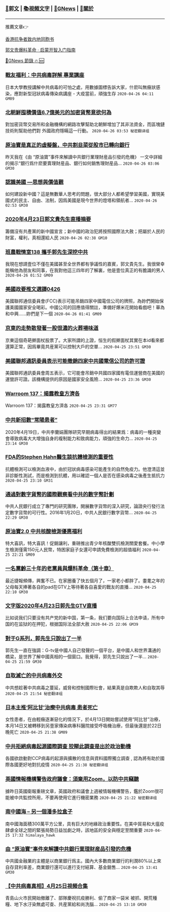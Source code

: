 ###  [:eagle:郭文](https://github.com/ourhimalayas/txt) | [:books:視頻文字](https://github.com/ourhimalayas/txt/blob/master/content/README.md) | [:newspaper:GNews](https://github.com/ourhimalayas/txt/blob/master/content/gnews/README.md) | [:pray:關於](https://github.com/ourhimalayas/home/tree/master/about)
---

推薦文章:point_right:

[香港抗争者致内地同胞书](https://github.com/ourhimalayas/news/blob/master/2019/08/a_letter_from_the_hong_kong_people.md)

[郭文贵爆料革命 · 启蒙开智入门指南](https://github.com/ourhimalayas/txt/issues/1)

[:newspaper:GNews 節錄 :fire: :new:](https://github.com/ourhimalayas/txt/blob/master/content/gnews/README.md) 



### [戰友福利：中共病毒詳解 專業講座](/content/gnews/1/README.md)

日本大學教授講解中共病毒的可怕之處，用數據圖標告訴大家，什麽叫無癥狀感染，應對新型冠狀病毒傳染病講座 - 大疫當前，頑強生存  `2020-04-26 04:11 GM09`

### [北朝鮮囤積價值6.7億美元的加密貨幣意欲何為](/content/gnews/2/README.md)

對加密貨幣交易所和金融機構的網路攻擊幫助北朝鮮增加了其非法資金，而區塊鏈技術則幫助他們對 外國政府隱瞞這一行動。  `2020-04-26 03:53 秘密翻译组`

### [原油寶是真正的虛擬盤，中共割韭菜從股市已轉向銀行](/content/gnews/3/README.md)

昨天我在《由 “原油寶”事件來解讀中共銀行業理財産品引發的危機》 一文中詳細的揭示“銀行爲什麽要賣理財産品、銀行如何銷售理財産品...  `2020-04-26 03:06 GM30`

### [認識美國 —思想與價值觀](/content/gnews/4/README.md)

如何建設新中國？這是無數華人思考的問題，很大部分人都希望學習美國，實現美國式的民主、自由、法制，因爲美國是現今世界的燈塔和領航者...  `2020-04-26 02:53 GM30`

### [2020年4月23日郭文貴先生直播摘要](/content/gnews/5/README.md)

籌備沒有共產黨的新中國宣言；新中國的政治犯將按照國際法大赦；把屬於人民的財富，權利，真相還給人民  `2020-04-26 02:38 GM10`

### [班農戰情室138 攜手郭先生深挖中共](/content/gnews/6/README.md)

我現在想請壹位不僅在美國甚至全世界都有爭議性的嘉賓，郭文貴先生。我很榮幸能稱他為朋友和同事，在我對他這三四年的了解裏，他是壹位真正的有膽識的男人  `2020-04-26 01:52 GM09`

### [美國政要推文選譯0426](/content/gnews/7/README.md)

美國聯邦通信委員會(FCC)表示可能吊銷四家中國電信公司的牌照，為妳們開始保護美國國家安全喝彩。中國公司的回應值得關註，準備好爆米花開始看戲吧！華為和中興......妳們是下一個  `2020-04-26 01:41 GM09`

### [京東的走勢散發著一股很濃的火葬場味道](/content/gnews/8/README.md)

京東這個奇葩擀面杖股票了。大家所謂的上證，恒生的假擀面杖其實在本id看來都還算正常，因爲畢竟共産黨可以控制大戶的空單...  `2020-04-25 23:51 GM30`

### [美國聯邦通訊委員表示可能撤銷四家中共國電信公司的許可證](/content/gnews/9/README.md)

美國聯邦通訊委員會周五表示，它可能會吊銷中共國四家國有電信運營商在美國的運營許可證。該機構提供的原因是國家安全風險...  `2020-04-25 23:36 GM30`

### [Warroom 137：揭露教皇方濟各](/content/gnews/10/README.md)

Warroom 137：揭露教皇方濟各  `2020-04-25 23:31 GM77`

### [中共新招數“常陽患者”](/content/gnews/11/README.md)

2020年4月19日，中共李蘭娟團隊研究早期病毒得出的結果爲：病毒的一種突變會導致病毒大大增強自身的複制能力和致病能力，頑強的生命力...  `2020-04-25 23:14 GM30`

### [FDA的Stephen Hahn醫生談抗體檢測的重要性](/content/gnews/12/README.md)

抗體檢測可以檢測血液中，由於冠狀病毒感染可能產生的自然免疫力。他澄清這並非診斷性測試，而是檢測到抗體，用以確認一個人是否在感染病毒之後產生抵抗力  `2020-04-25 23:10 GM31`

### [通過對數字貨幣的國際觀察看中共的數字幣計劃](/content/gnews/13/README.md)

中共人民銀行成立了專門的研究團隊，開展數字貨幣的深入研究，論證央行發行法定數字貨幣的可行性。2016年1月20日，中共人民銀行數字貨幣...  `2020-04-25 22:29 GM30`

### [原油寶2.0 中共核酸檢測優惠福利](/content/gnews/14/README.md)

特大喜訊，特大喜訊！促銷讓利，重磅推出青少年核酸雙抗檢測關愛套餐。中小學生檢測僅需150元人民幣，特困家庭子女還可申請免費檢測的超值福利  `2020-04-25 22:21 GM09`

### [一名黨齡三十年的老黨員與爆料革命（第十章）](/content/gnews/15/README.md)

最近捷報頻傳，興奮不已。在家圈養了快五個月了，一家老小都胖了。耋耄之年的父母每天捧著各自的pad在GTV上等待著各自喜愛的戰友的直播...  `2020-04-25 22:10 GM30`

### [文字版2020年4月23日郭先生GTV直播](/content/gnews/16/README.md)

比如说我们只要没有共产党的新中国，第一条，我们要向国际上合法申请，所有中国的在监狱的在押犯，根据国际法全部大赦  `2020-04-25 22:06 GM39`

### [對于G系列，郭先生只說出了一半](/content/gnews/17/README.md)

郭先生一直在強調：G-tv是中國人自己發聲的一個平台，是中國人和世界溝通的橋梁，是世界了解中國真相的一個窗口。我覺得，郭先生只說出了一半...  `2020-04-25 21:59 GM30`

### [自取滅亡的中共病毒外交](/content/gnews/18/README.md)

中共想趁著中共病毒之蔓延，威脅和控制國際社會，結果真是自欺欺人和自取其辱  `2020-04-25 21:54 秘密翻译组`

### [日本主推‘阿比甘’治療中共病毒 患者死亡](/content/gnews/19/README.md)

女性患者，在由輕癥逐漸惡化的情況下，於4月13日開始嘗試使用“阿比甘”治療，本月14日又被轉移到另壹家傳染病專科醫院接受呼吸機治療，但最後還是於22日晚死亡  `2020-04-25 21:38 GM09`

### [中共拒絕病毒起源國際調查 狡辯此調查是出於政治動機](/content/gnews/20/README.md)

各國欲啟動對CCP病毒的起源與擴散的信息與資料國際獨立調查 , 認為將有助於國際各國更好地對抗疫情  `2020-04-25 21:38 秘密翻译组`

### [英國情報機構警告政府議會：須棄用Zoom，以防中共竊聽](/content/gnews/21/README.md)

據昨日英國衛報重磅文章，英國政府和議會上週被情報機構警告，鑑於Zoom很可能被中共監控所用，不要再使用它進行機密業務  `2020-04-25 21:22 秘密翻译组`

### [南中國海 &#8211; 另一個潘多拉盒子](/content/gnews/22/README.md)

南中國海面積300萬平方公里，具有巨大的地緣政治重要性。在美中貿易和大瘟疫肆虐全球之間的緊張局勢日益加劇之時，該地區的安全與穩定至關重要  `2020-04-25 17:32 himalaya_hawk`

### [由 “原油寶”事件來解讀中共銀行業理財産品引發的危機](/content/gnews/23/README.md)

中共國金融業的主體是以商業銀行爲主。國內大多數商業銀行的利潤80%以上來自存貸利率差，商業銀行還可以進行支付結算、基金銷售...  `2020-04-25 13:41 GM30`

### [【中共病毒真相】4月25日視頻合集](/content/gnews/24/README.md)

青島山火市民開始撤離了、部隊慶祝抗疫勝利、偷了商家一袋米 被抓、開荒種糧、地下水汙染無處可查、共産黨給和尚洗腦…  `2020-04-25 13:10 GM30`

